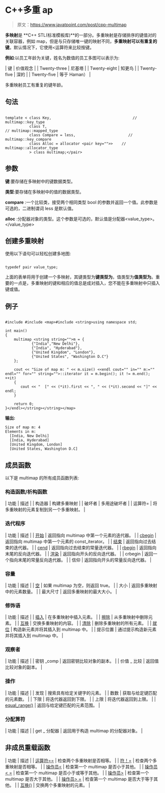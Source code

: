 # C++多重 ap

> 原文：<https://www.javatpoint.com/post/cpp-multimap>

**多映射**是 **C++ STL(标准模板库)**的一部分。多重映射是存储排序的键值对的关联容器，例如 map，但是与只存储唯一键的映射不同，**多重映射可以有重复的键**。默认情况下，它使用<运算符来比较按键。

**例如**:以员工年龄为关键，姓名为数值的员工多图可以表示为:

| 键 | 价值观念 |
| Twenty-three | 尼基塔 |
| Twenty-eight | 知更鸟 |
| Twenty-five | 深的 |
| Twenty-five | 等于 Haman） |

多重映射员工有重复的键年龄。

## 句法

```

template < class Key,                                     // multimap::key_type
           class T,                                                     // multimap::mapped_type
           class Compare = less,                        // multimap::key_compare
           class Alloc = allocator <pair key="">>    // multimap::allocator_type
           > class multimap;</pair> 
```

## 参数

**键**:要存储在多映射中的键数据类型。

**类型**:要存储在多映射中的值的数据类型。

**compare** :一个比较类，接受两个相同类型 bool 的参数并返回一个值。此参数是可选的，二进制谓词 less 是默认值。

**alloc** :分配器对象的类型。这个参数是可选的，默认值是分配器<value_type>。</value_type>

## 创建多重映射

使用以下语句可以轻松创建多地图:

```

typedef pair value_type; 
```

上面的表单将用于创建一个多映射，其键类型为**键类型为**，值类型为**值类型为**。重要的一点是，多重映射的键和相应的值总是成对插入，您不能在多重映射中只插入键或值。

## 例子

```

#include #include <map>#include <string>using namespace std;

int main()
{
    multimap <string string="">m = {
            {"India","New Delhi"},
            {"India", "Hyderabad"},
            {"United Kingdom", "London"},
            {"United States", "Washington D.C"}
    };

    cout << "Size of map m: " << m.size() <<endl cout="" in="" m:="" endl="" for="" string="">::iterator it = m.begin(); it != m.end(); ++it)
    {
       cout << "  [" << (*it).first << ", " << (*it).second << "]" << endl;
    }

    return 0;
}</endl></string></string></map> 
```

**输出:**

```
Size of map m: 4
Elements in m: 
  [India, New Delhi]
  [India, Hyderabad]
  [United Kingdom, London]
  [United States, Washington D.C]

```

## 成员函数

以下是 multimap 的所有成员函数列表:

### 构造函数/析构函数

| 功能 | 描述 |
| 构造器 | 构建多重映射 |
| 破坏者 | 多用途破坏者 |
| 运算符= | 将多重映射的元素复制到另一个多重映射。 |

### 迭代程序

| 功能 | 描述 |
| [开始](cpp-multimap-begin-function) | 返回指向 multimap 中第一个元素的迭代器。 |
| [cbegin](cpp-multimap-cbegin-function) | 返回指向 multimap 中第一个元素的 const_iterator。 |
| [结束](cpp-multimap-end-function) | 返回指向过去结束的迭代器。 |
| [cend](cpp-multimap-cend-function) | 返回指向过去结束的常量迭代器。 |
| [rbegin](cpp-multimap-rbegin-function) | 返回指向末尾的反向迭代器。 |
| [渲染](cpp-multimap-rend-function) | 返回指向开头的反向迭代器。 |
| crbegin | 返回一个指向末尾的常量反向迭代器。 |
| 信仰 | 返回指向开头的常量反向迭代器。 |

### 容量

| 功能 | 描述 |
| [空](cpp-multimap-empty-function) | 如果 multimap 为空，则返回 true。 |
| 大小 | 返回多重映射中的元素数量。 |
| 最大尺寸 | 返回多重映射的最大大小。 |

### 修饰语

| 功能 | 描述 |
| [插入](cpp-multimap-insert-function) | 在多重映射中插入元素。 |
| [擦除](cpp-multimap-erase-function) | 从多重映射中删除元素。 |
| [互换](cpp-multimap-swap-function) | 交换多重映射的内容。 |
| [清除](cpp-multimap-clear-function) | 删除多重映射的所有元素。 |
| [就位](cpp-multimap-emplace-function) | 构造新元素并将其插入到 multimap 中。 |
| 提示位置 | 通过提示构造新元素并将其插入到 multimap 中。 |

### 观察者

| 功能 | 描述 |
| 密钥 _comp | 返回密钥比较对象的副本。 |
| 价值 _ 比较 | 返回值比较对象的副本。 |

### 操作

| 功能 | 描述 |
| 发现 | 搜索具有给定关键字的元素。 |
| 数数 | 获取与给定键匹配的元素数。 |
| 下限 | 将迭代器返回到下限。 |
| 上限 | 将迭代器返回到上限。 |
| [equal_range()](cpp-multimap-equal_range-function) | 返回与给定键匹配的元素范围。 |

### 分配算符

| 功能 | 描述 |
| get _ 分配器 | 返回用于构造 multimap 的分配器对象。 |

## 非成员重载函数

| 功能 | 描述 |
| [运算符==](cpp-multimap-non-member-operator==-function) | 检查两个多重映射是否相等。 |
| [符！=](cpp-multimap-non-member-operator!=-function) | 检查两个多重映射是否相等。 |
| [操作员<](cpp-multimap-non-member-operator<-function) | 检查第一个 multimap 是否小于其他。 |
| [操作员< =](cpp-multimap-non-member-operator<=-function) | 检查第一个 multimap 是否小于或等于其他。 |
| [操作员>](cpp-multimap-non-member-operator>-function) | 检查第一个 multimap 是否大于其他。 |
| [操作员> =](cpp-multimap-non-member-operator>=-function) | 检查第一个 multimap 是否大于等于其他。 |
| [互换()](cpp-multimap-non-member-swap-function) | 交换两个多重映射的元素。 |
